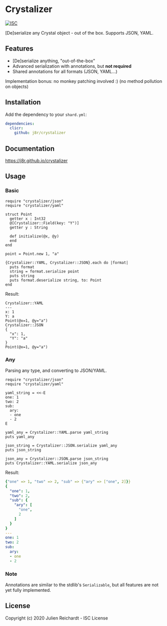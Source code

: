# Crystalizer

[![ISC](https://img.shields.io/badge/License-ISC-blue.svg?style=flat-square)](https://en.wikipedia.org/wiki/ISC_license)

[De]serialize any Crystal object - out of the box. Supports JSON, YAML.

## Features

- [De]serialize anything, "out-of-the-box"
- Advanced serialization with annotations, but **not required**
- Shared annotations for all formats (JSON, YAML...)

Implementation bonus: no monkey patching involved :) (no method pollution on objects)

## Installation

Add the dependency to your `shard.yml`:

```yaml
dependencies:
  clicr:
    github: j8r/crystalizer
```

## Documentation

https://j8r.github.io/crystalizer

## Usage

### Basic

```crystal
require "crystalizer/json"
require "crystalizer/yaml"

struct Point
  getter x : Int32
  @[Crystalizer::Field(key: "Y")]
  getter y : String

  def initialize(@x, @y)
  end
end

point = Point.new 1, "a"

{Crystalizer::YAML, Crystalizer::JSON}.each do |format|
  puts format
  string = format.serialize point
  puts string
  puts format.deserialize string, to: Point
end
```

Result:
```
Crystalizer::YAML
---
x: 1
Y: a
Point(@x=1, @y="a")
Crystalizer::JSON
{
  "x": 1,
  "Y": "a"
}
Point(@x=1, @y="a")
```

### Any

Parsing any type, and converting to JSON/YAML.

```cr
require "crystalizer/json"
require "crystalizer/yaml"

yaml_string = <<-E
one: 1
two: 2
sub:
  ary:
  - one
  - 2
E

yaml_any = Crystalizer::YAML.parse yaml_string
puts yaml_any

json_string = Crystalizer::JSON.serialize yaml_any
puts json_string

json_any = Crystalizer::JSON.parse json_string
puts Crystalizer::YAML.serialize json_any
```

Result:
```yaml
{"one" => 1, "two" => 2, "sub" => {"ary" => ["one", 2]}}
{
  "one": 1,
  "two": 2,
  "sub": {
    "ary": [
      "one",
      2
    ]
  }
}
---
one: 1
two: 2
sub:
  ary:
  - one
  - 2
```

### Note

Annotations are similar to the stdlib's `Serializable`, but all features are not yet fully implemented.

## License

Copyright (c) 2020 Julien Reichardt - ISC License

